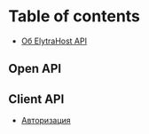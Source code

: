 # Table of contents

* [Об ElytraHost API](README.md)

## Open API

## Client API

* [Авторизация](client-api/avtorizaciya.md)

